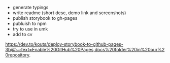 - generate typings
- write readme (short desc, demo link and screenshots)
- publish storybook to gh-pages
- publuish to npm
- try to use in umk
- add to cv

https://dev.to/kouts/deploy-storybook-to-github-pages-3bij#:~:text=Enable%20GitHub%20Pages,docs%20folder%20in%20our%20repository.